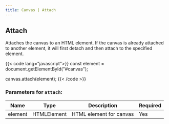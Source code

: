 ```yaml
---
title: Canvas | Attach
---
```


## Attach

Attaches the canvas to an HTML element. If the canvas is already attached to another element, it will first detach and then attach to the specified element.

{{< code lang="javascript">}}
const element = document.getElementById("#canvas");

canvas.attach(element);
{{< /code >}}

### Parameters for `attach`:

| Name     | Type        | Description             | Required |
|----------|-------------|-------------------------|----------|
| element  | HTMLElement | HTML element for canvas | Yes      |
